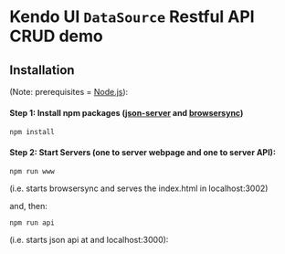 # Kendo UI `DataSource` Restful API CRUD demo

## Installation 
(Note: prerequisites = [Node.js](https://nodejs.org/download/)):

#### Step 1: Install npm packages ([json-server](https://github.com/typicode/json-server) and [browsersync](http://www.browsersync.io/))

```
npm install
```

#### Step 2: Start Servers (one to server webpage and one to server API):

```
npm run www 
```
(i.e. starts browsersync and serves the index.html in localhost:3002)

and, then:

```
npm run api
```

(i.e. starts json api at and localhost:3000):

